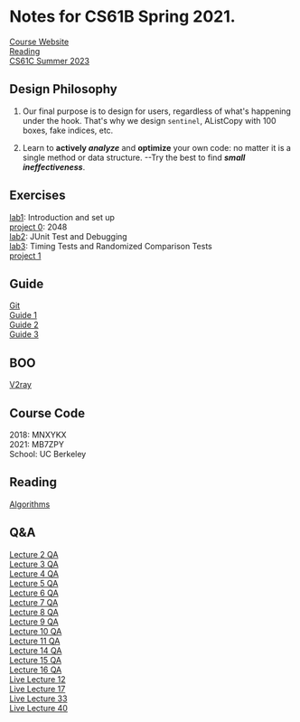 # Notes for CS61B Spring 2021.
[Course Website](https://sp21.datastructur.es/)  
[Reading](https://joshhug.gitbooks.io/hug61b/content/)    
[CS61C Summer 2023](https://inst.eecs.berkeley.edu/~cs61c/su23/)

## Design Philosophy
1. Our final purpose is to design 
for users, regardless of what's 
happening under the hook.
That's why we design `sentinel`, 
AListCopy with 100 boxes, 
fake indices, etc.


2. Learn to **actively _analyze_** and **optimize** your own code: no matter it is a 
single method or data structure. --Try the best to find **_small ineffectiveness_**.

## Exercises
[lab1](https://sp21.datastructur.es/materials/lab/lab1/lab1): Introduction and set up  
[project 0](https://sp21.datastructur.es/materials/proj/proj0/proj0): 2048  
[lab2](https://sp21.datastructur.es/materials/lab/lab2/lab2): JUnit Test and Debugging  
[lab3](https://sp21.datastructur.es/materials/lab/lab3/lab3): Timing Tests and Randomized Comparison Tests   
[project 1](https://sp21.datastructur.es/materials/proj/proj1/proj1)

## Guide
[Git](https://blog.csdn.net/rory_wind/article/details/108374879)   
[Guide 1](https://www.1point3acres.com/bbs/thread-908806-1-1.html)   
[Guide 2](https://zhuanlan.zhihu.com/p/434144861)    
[Guide 3](https://docs.google.com/document/d/1lh1GyJfP4d99Kd2ubFWcHtzMgwW4M3aMDLqafMCGO7I/edit)      


## BOO
[V2ray](https://github.com/2dust/v2rayN)
## Course Code
2018: MNXYKX    
2021: MB7ZPY  
School: UC Berkeley  

## Reading
[Algorithms](https://algs4.cs.princeton.edu/home/)

## Q&A
[Lecture 2 QA](https://www.youtube.com/watch?v=M5LUOLo4k3Y)   
[Lecture 3 QA](https://www.youtube.com/watch?v=51YjFL6nBFo)   
[Lecture 4 QA](https://www.youtube.com/watch?v=20ZhW106838)   
[Lecture 5 QA](https://www.youtube.com/watch?v=46DJBZC5Yvc)   
[Lecture 6 QA](https://www.youtube.com/watch?v=IIZitaB3AVE)   
[Lecture 7 QA](https://www.youtube.com/watch?v=bN_nbaZIPfU)   
[Lecture 8 QA](https://www.youtube.com/watch?v=GGzoibmx9uY)   
[Lecture 9 QA](https://www.youtube.com/watch?v=GzrokKOAxjw)   
[Lecture 10 QA](https://www.youtube.com/watch?v=7T8eEzmPGT8)   
[Lecture 11 QA](https://www.youtube.com/watch?v=7bKEipkOj_4)    
[Lecture 14 QA](https://www.youtube.com/watch?v=Vkz2BDbcAKM)   
[Lecture 15 QA](https://www.youtube.com/watch?v=Wsb9kP59VS4)   
[Lecture 16 QA](https://www.youtube.com/watch?v=wTAFtYZ4wdY)  
[Live Lecture 12](https://www.youtube.com/watch?v=fvhqn5PeU_Q)  
[Live Lecture 17](https://www.youtube.com/watch?v=0uiVyTt8A1E)  
[Live Lecture 33](https://www.youtube.com/watch?v=KvgSAIhGn8A)   
[Live Lecture 40](https://www.youtube.com/watch?v=5VH8k7n1520) 

